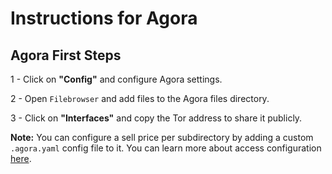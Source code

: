 # Instructions for Agora

## Agora First Steps
1 - Click on **"Config"** and configure Agora settings.

2 - Open `Filebrowser` and add files to the Agora files directory.

3 - Click on **"Interfaces"** and copy the Tor address to share it publicly.

**Note:** You can configure a sell price per subdirectory by adding a custom `.agora.yaml` config file to it. You can learn more about access configuration [here](https://github.com/agora-org/agora#access-configuration).
